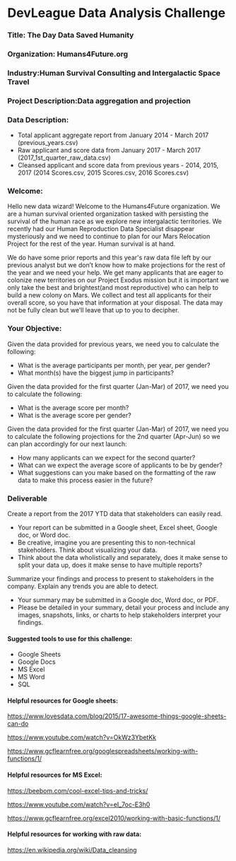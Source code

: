 # DevLeague Data Analysis Challenge

### Title:  The Day Data Saved Humanity
### Organization: Humans4Future.org
### Industry:Human Survival Consulting and Intergalactic Space Travel
### Project Description:Data aggregation and projection
### Data Description:
  - Total applicant aggregate report from January 2014 - March 2017 (previous_years.csv)
  - Raw applicant and score data from January 2017 - March 2017 (2017_1st_quarter_raw_data.csv)
  - Cleansed applicant and score data from previous years - 2014, 2015, 2017 (2014 Scores.csv, 2015 Scores.csv, 2016 Scores.csv)
### Welcome:
Hello new data wizard! Welcome to the Humans4Future organization. We are a human survival oriented organization tasked with persisting the survival of the human race as we explore new intergalactic territories. We recently had our Human Reproduction Data Specialist disappear mysteriously and we need to continue to plan for our Mars Relocation Project for the rest of the year. Human survival is at hand.

We do have some prior reports and this year's raw data file left by our previous analyst but we don’t know how to make projections for the rest of the year and we need your help. We get many applicants that are eager to colonize new territories on our Project Exodus mission but it is important we only take the best and brightest(and most reproductive) who can help to build a new colony on Mars. We collect and test all applicants for their overall score, so you have that information at your disposal. The data may not be fully clean but we’ll leave that up to you to decipher.

### Your Objective:
Given the data provided for previous years, we need you to calculate the following:
  - What is the average participants per month, per year, per gender?
  - What month(s) have the biggest jump in participants?

Given the data provided for the first quarter (Jan-Mar) of 2017, we need you to calculate the following:
  - What is the average score per month?
  - What is the average score per gender?

Given the data provided for the first quarter (Jan-Mar) of 2017, we need you to calculate the following projections for the 2nd quarter (Apr-Jun) so we can plan accordingly for our next launch:
  - How many applicants can we expect for the second quarter?
  - What can we expect the average score of applicants to be by gender?
  - What suggestions can you make based on the formatting of the raw data to make this process easier in the future?

### Deliverable
Create a report from the 2017 YTD data that stakeholders can easily read.
  - Your report can be submitted  in a Google sheet, Excel sheet, Google doc, or Word doc.
  - Be creative, imagine you are presenting this to non-technical stakeholders. Think about visualizing your data.
  - Think about the data wholistically and separately, does it make sense to split your data up, does it make sense to have multiple reports?

Summarize your findings and process to present to stakeholders in the company. Explain any trends you are able to detect. 
  - Your summary may be submitted in a Google doc, Word doc, or PDF.
  - Please be detailed in your summary, detail your process and include any images, snapshots, links, or charts to help stakeholders interpret your findings.

#### Suggested tools to use for this challenge:
  - Google Sheets
  - Google Docs
  - MS Excel
  - MS Word
  - SQL

#### Helpful resources for Google sheets: 
https://www.lovesdata.com/blog/2015/17-awesome-things-google-sheets-can-do

https://www.youtube.com/watch?v=OkWz3YbetKk

https://www.gcflearnfree.org/googlespreadsheets/working-with-functions/1/

#### Helpful resources for MS Excel:
https://beebom.com/cool-excel-tips-and-tricks/

https://www.youtube.com/watch?v=eI_7oc-E3h0

https://www.gcflearnfree.org/excel2010/working-with-basic-functions/1/

#### Helpful resources for working with raw data:
https://en.wikipedia.org/wiki/Data_cleansing

